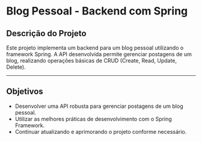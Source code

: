 # Blog Pessoal - Backend com Spring


## Descrição do Projeto

Este projeto implementa um backend para um blog pessoal utilizando o framework Spring. A API desenvolvida permite gerenciar postagens de um blog, realizando operações básicas de CRUD (Create, Read, Update, Delete).

---

## Objetivos

- Desenvolver uma API robusta para gerenciar postagens de um blog pessoal.
- Utilizar as melhores práticas de desenvolvimento com o Spring Framework.
- Continuar atualizando e aprimorando o projeto conforme necessário.
